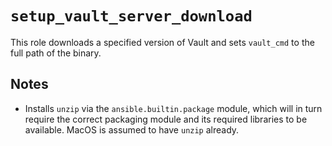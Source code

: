# `setup_vault_server_download`
This role downloads a specified version of Vault and sets `vault_cmd` to the full path of the binary.

## Notes
* Installs `unzip` via the `ansible.builtin.package` module, which will in turn require the correct packaging module and its required libraries to be available. MacOS is assumed to have `unzip` already.
